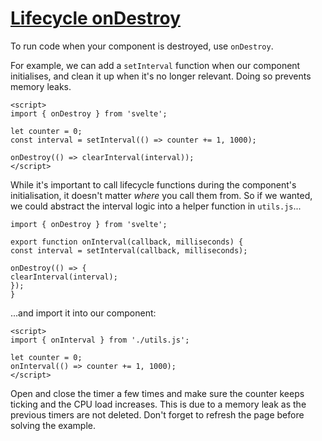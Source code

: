 # [Lifecycle  onDestroy](https://svelte.dev/tutorial/ondestroy)

To run code when your component is destroyed, use `onDestroy`.

For example, we can add a `setInterval` function when our component initialises, and clean it up when it's no longer relevant. Doing so prevents memory leaks.

```svelte
<script>
import { onDestroy } from 'svelte';

let counter = 0;
const interval = setInterval(() => counter += 1, 1000);

onDestroy(() => clearInterval(interval));
</script>
```

While it's important to call lifecycle functions during the component's initialisation, it doesn't matter _where_ you call them from. So if we wanted, we could abstract the interval logic into a helper function in `utils.js`...

```svelte
import { onDestroy } from 'svelte';

export function onInterval(callback, milliseconds) {
const interval = setInterval(callback, milliseconds);

onDestroy(() => {
clearInterval(interval);
});
}
```

...and import it into our component:

```svelte
<script>
import { onInterval } from './utils.js';

let counter = 0;
onInterval(() => counter += 1, 1000);
</script>
```

Open and close the timer a few times and make sure the counter keeps ticking and the CPU load increases. This is due to a memory leak as the previous timers are not deleted. Don't forget to refresh the page before solving the example.
